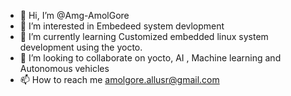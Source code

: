 - 👋 Hi, I’m @Amg-AmolGore
- 👀 I’m interested in Embedeed system devlopment 
- 🌱 I’m currently learning Customized embedded linux system development using the yocto.
- 💞️ I’m looking to collaborate on yocto, AI , Machine learning and Autonomous vehicles
- 📫 How to reach me amolgore.allusr@gmail.com

<!---
Amg-AmolGore/Amg-AmolGore is a ✨ special ✨ repository because its `README.md` (this file) appears on your GitHub profile.
You can click the Preview link to take a look at your changes.
--->
